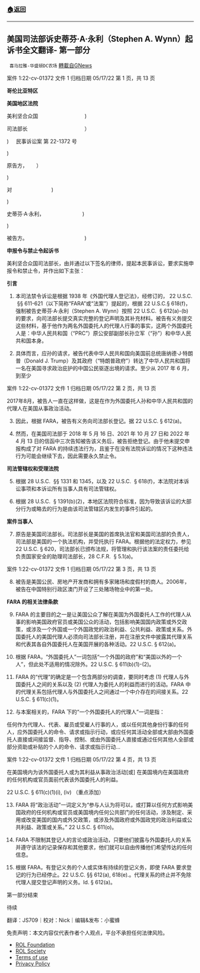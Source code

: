 ###  [:house:返回](README.md)
---


## 美国司法部诉史蒂芬·A·永利（Stephen A. Wynn）起诉书全文翻译- 第一部分
` 喜马拉雅-华盛顿DC农场` [轉載自GNews](https://gnews.org/zh-hans/2567045/)

案件 1:22-cv-01372 文件 1 归档日期 05/17/22 第 1 页，共 13 页
 
**哥伦比亚特区**
 
**美国地区法院**
 
美利坚合众国                                )
 
司法部长                                       ）
 
)     民事诉讼案 第 22-1372 号
 
)
 
原告方，      ）
 
)
 
对                           )
 
)
 
史蒂芬·A·永利，                          )
 
)
 
被告方。                                       )
 
**申报令与禁止令起诉书**
 
美利坚合众国司法部长，由并通过以下签名的律师，提起本民事诉讼，要求实施申报令和禁止令，并作出如下主张：
 
**引言**
 
1. 本司法禁令诉讼是根据 1938 年《外国代理人登记法》，经修订的， 22 U.S.C.  §§ 611-621（以下简称“FARA”或“法案”）提起的，根据 22 U.S.C.§ 618(f)，强制被告史蒂芬·A·永利（Stephen A. Wynn）按照 22 U.S.C.  § 612(a)-(b) 的要求，向司法部长提交真实完整的登记声明及其补充材料。被告有义务提交这些材料，基于他作为两名外国委托人的代理人行事的事实，这两个外国委托人是：中华人民共和国（“PRC”）原公安部副部长孙立军（“孙”）和中华人民共和国本身。
 
2. 具体而言，应孙的请求，被告代表中华人民共和国向美国前总统唐纳德·J·特朗普（Donald J. Trump）及其政府（“特朗普政府”）转达了中华人民共和国将一名在美国寻求政治庇护的中国公民驱逐出境的请求。至少从 2017 年 6 月，到至少
 
案件 1:22-cv-01372 文件 1 归档日期 05/17/22 第 2 页，共 13 页
 
2017年8月，被告人一直在这样做，这是在作为外国委托人孙和中华人民共和国的代理人在美国从事政治活动。
 
3. 因此，根据 FARA，被告有义务向司法部长登记。据 22 U.S.C. § 612(a)。
 
4. 然而，在美国司法部于 2018 年 5 月 16 日、2021 年 10 月 27 日和 2022 年 4 月 13 日的信函中三次告知被告该义务后，被告拒绝登记。由于他未提交申报构成了对 FARA 的持续违法行为，且鉴于在没有法院诉讼的情况下这种违法行为可能会继续下去，因此需要永久禁止令。
 
**司法管辖权和受理法院**
 
5. 根据 28 U.S.C.  §§ 1331 和 1345，以及 22 U.S.C.  § 618(f)，本法院对本诉讼事项和本诉讼所有当事人具有司法管辖权。
 
6. 根据 28 U.S.C.  § 1391(b)(2)，本地区法院符合标准，因为导致该诉讼的大部分行为或略去的行为是由该司法管辖区内发生的事件引起的。
 
**案件当事人**
 
7. 原告是美国司法部长。司法部长是美国的首席执法官和美国司法部的负责人，司法部是美国的一个执法机构，并受托执行 FARA。根据他的法定权力，参见 22 U.S.C. § 620，司法部长已颁布法规，将管理和执行该法案的责任委托给负责国家安全的助理司法部长，28 C.F.R.  § 5.1(a)。
 
案件 1:22-cv-01372 文件 1 归档日期 05/17/22 第 3 页，共 13 页
 
8. 被告是美国公民、房地产开发商和拥有多家赌场和度假村的商人。2006年，被告在中国特别行政区澳门开设了三处赌场物业中的第一处。
 
**FARA 的相关法律条款**
 
9. FARA 的主要目的之一是让美国公众了解在美国为外国委托人工作的代理人从事的影响美国政府官员或美国公众的活动，包括影响美国国内政策或外交政策，或涉及一个外国或一个外国政党的政治利益、公共利益、政策或关系。外国委托人的美国代理人必须向司法部长注册，并在注册文件中披露其代理关系和代表其各自外国委托人在美国开展的各种活动。22 U.S.C. § 612(a)。
 
10. 根据 FARA，“外国委托人”一词包括“一个外国的政府”和“美国以外的一个人”，但此处不适用的情况除外。22 U.S.C. § 611(b)(1)-(2)。
 
11. FARA 的“代理”的确定是一个包含两部分的调查，要同时考虑 (1) 代理人与外国委托人之间的关系以及 (2) 代理人为委托人的利益而进行的活动。FARA 中的代理关系包括代理人与外国委托人之间通过一个中介存在的间接关系。22 U.S.C. § 611(c)(1)。
 
12. 与本案相关的，FARA 下的“一个外国委托人的代理人”一词是指：
 
任何作为代理人、代表、雇员或受雇人行事的人，或以任何其他身份行事的任何人，应外国委托人的命令、请求或指示行动，或应任何其活动全部或大部由外国委托人直接或间接监督、指导、控制、或由外国委托人直接或通过任何其他人全部或部分资助或补贴的个人的命令、请求或指示行动…
 
案件 1:22-cv-01372 文件 1 归档日期 05/17/22 第 4 页，共 13 页
 
在美国境内为该外国委托人或为其利益从事政治活动[或] 在美国境内在美国政府的任何机构或官员面前代表该外国委托人的利益。
 
22 U.S.C. § 611(c)(1)(i), (iv) （重点添加）
 
13. FARA 将“政治活动”一词定义为“参与人认为将可以，或打算以任何方式影响美国政府的任何机构或官员或美国境内任何公共部门的任何活动，涉及制定、采用或改变美国的国内或外交政策，或涉及外国政府或外国政党的政治利益或公共利益、政策或关系。” 22 U.S.C. § 611(o)。
 
14. FARA 不限制其登记人的言论或政治活动，只要他们披露与外国委托人的关系并遵守该法的记录保存和其他要求，他们就可以自由传播他们希望传达的任何信息。
 
15. 根据 FARA，有登记义务的个人或实体有持续的登记义务，即使 FARA 要求登记的行为已经停止。22 U.S.C. §§ 612(a), 618(e).。代理关系的终止并不免除代理人提交登记声明的义务。Id. § 612(a)。
 
第一部分结束
 
待续
 
翻译：JS709｜校对：Nick｜编辑&发布：小蜜蜂

免责声明：本文内容仅代表作者个人观点，平台不承担任何法律风险。
  
- [ROL Foundation](https://rolfoundation.org/)
- [ROL Society](https://rolsociety.org/)
- [Terms of use](https://gnews.org/terms-of-use-3/)
- [Privacy Policy](https://gnews.org/privacy-policy/)
